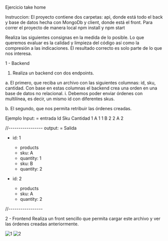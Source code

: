 Ejercicio take home

Instruccion: 
El proyecto contiene dos carpetas: api, donde está todo el back y base de datos hecha con MongoDb y client, donde está el front.
Para correr el proyecto de manera local npm install y npm start

Realiza las siguientes consignas en la medida de lo posible. Lo que queremos evaluar es la calidad y limpieza del código así como la compresión a las indicaciones. El resultado correcto es solo parte de lo que nos interesa.

1 - Backend
1.	Realiza un backend con dos endpoints.

a.	El primero, que reciba un archivo con las siguientes columnas: id, sku, cantidad. Con base en estas columnas el backend crea una orden en una base de datos no relacional.
i.	Debemos poder enviar órdenes con multilínea, es decir, un mismo id con diferentes skus.

b.	El segundo, que nos permita retribuir las órdenes creadas.

Ejemplo
Input: = entrada 
Id	Sku	Cantidad
1	A	1
1	B	2
2	A	2

//-----------------
output: = Salida 
<Base de datos>

-	id: 1
    -	products
    -	sku: A
    -	quantity: 1
    -	sku: B
    -	quantity: 2

-	id: 2
    -	products
    -	sku: A
    -	quantity: 2
	
//-----------------


2 - Frontend
    Realiza un front sencillo que permita cargar este archivo y ver las órdenes creadas anteriormente.

![1](https://user-images.githubusercontent.com/96093773/196079149-0dae3a1b-d5ee-439c-a608-47f0d81366b4.jpg)
![2](https://user-images.githubusercontent.com/96093773/196079148-c9b3acd0-68f5-45e6-92fd-a8b2ffa47084.jpg)

